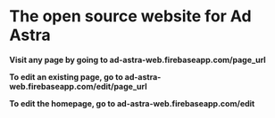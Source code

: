 # The open source website for Ad Astra

**Visit any page by going to ad-astra-web.firebaseapp.com/page_url**

**To edit an existing page, go to ad-astra-web.firebaseapp.com/edit/page_url**

**To edit the homepage, go to ad-astra-web.firebaseapp.com/edit**